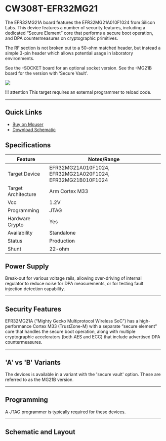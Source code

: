 # CW308T-EFR32MG21

The EFR32MG21A board features the EFR32MG21A010F1024 from Silicon Labs. This device features a number of security features, including a dedicated “Secure Element” core that performs a secure boot operation, and DPA countermeasures on cryptographic primitives.

The RF section is not broken out to a 50-ohm matched header, but instead a simple 3-pin header which allows potential usage in laboratory environments.

See the -SOCKET board for an optional socket version.
See the -MG21B board for the version with ‘Secure Vault’.

![](Images/NAE-CW308_EFR32MG21_web.jpg)

!!! attention
    This target requires an external programmer to reload code.

---

## Quick Links

* [Buy on Mouser](https://www.mouser.com/Search/Refine?Keyword=NAE-CW308T-EFR32MG21A)
* [Download Schematic](https://github.com/newaetech/chipwhisperer-target-cw308t/raw/main/CW308T_EFR32MG21/NAE-CW308T-EFR32MG21-02_Schematic.PDF)

## Specifications

| Feature | Notes/Range |
|---------|----------|
| Target Device | EFR32MG21A010F1024, EFR32MG21A020F1024, EFR32MG21B010F1024 |
| Target Architecture | Arm Cortex M33 |
| Vcc | 1.2V |
| Programming | JTAG |
| Hardware Crypto | Yes |
| Availability | Standalone |
| Status | Production |
| Shunt | 22-ohm |

## Power Supply

Break-out for various voltage rails, allowing over-driving of internal regulator to reduce noise for DPA measurements, or for testing fault injection detection capability.

---

## Security Features

EFR32MG21A (“Mighty Gecko Multiprotocol Wireless SoC”) has a high-performance Cortex M33 (TrustZone-M) with  a separate “secure element” core that handles the secure boot operation, along with multiple cryptographic accelerators (both AES and ECC) that include advertised DPA countermeasures.

---

## 'A' vs 'B' Variants

The devices is available in a variant with the 'secure vault' option. These are referred to as the MG21B version. 

---

## Programming

A JTAG programmer is typically required for these devices.

---

## Schematic and Layout
